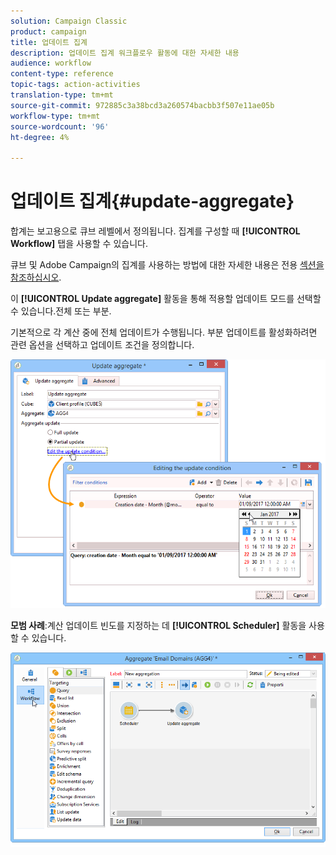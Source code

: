 ```yaml
---
solution: Campaign Classic
product: campaign
title: 업데이트 집계
description: 업데이트 집계 워크플로우 활동에 대한 자세한 내용
audience: workflow
content-type: reference
topic-tags: action-activities
translation-type: tm+mt
source-git-commit: 972885c3a38bcd3a260574bacbb3f507e11ae05b
workflow-type: tm+mt
source-wordcount: '96'
ht-degree: 4%

---
```



# 업데이트 집계{#update-aggregate}

합계는 보고용으로 큐브 레벨에서 정의됩니다. 집계를 구성할 때 **[!UICONTROL Workflow]** 탭을 사용할 수 있습니다.

큐브 및 Adobe Campaign의 집계를 사용하는 방법에 대한 자세한 내용은 전용 [섹션을 참조하십시오](../../reporting/using/concepts-and-methodology.md#calculating-and-using-aggregates).

이 **[!UICONTROL Update aggregate]** 활동을 통해 적용할 업데이트 모드를 선택할 수 있습니다.전체 또는 부분.

기본적으로 각 계산 중에 전체 업데이트가 수행됩니다. 부분 업데이트를 활성화하려면 관련 옵션을 선택하고 업데이트 조건을 정의합니다.

![](assets/s_advuser_cube_agregate_05.png)

**모범 사례**:계산 업데이트 빈도를 지정하는 데 **[!UICONTROL Scheduler]** 활동을 사용할 수 있습니다.

![](assets/s_advuser_cube_agregate_04.png)

